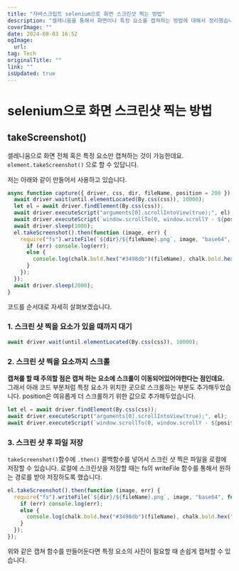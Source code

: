 ```yaml
---
title: "자바스크립트 selenium으로 화면 스크린샷 찍는 방법"
description: "셀레니움을 통해서 화면이나 특정 요소를 캡쳐하는 방법에 대해서 정리했습니다"
coverImage: ""
date: 2024-08-03 16:52
ogImage:
  url:
tag: Tech
originalTitle: ""
link: ""
isUpdated: true
---
```


# selenium으로 화면 스크린샷 찍는 방법

## takeScreenshot()

셀레니움으로 화면 전체 혹은 특정 요소만 캡쳐하는 것이 가능한데요.
`element.takeScreenshot()` 으로 할 수 있답니다.

저는 아래와 같이 만들어서 사용하고 있습니다.

<!-- seedividend - 사각형 -->

<ins class="adsbygoogle"
     style="display:block"
     data-ad-client="ca-pub-4877378276818686"
     data-ad-slot="1898504329"
     data-ad-format="auto"
     data-full-width-responsive="true"></ins>

<script>
     (adsbygoogle = window.adsbygoogle || []).push({});
</script>

```js
async function capture({ driver, css, dir, fileName, position = 200 }) {
  await driver.wait(until.elementLocated(By.css(css)), 10000);
  let el = await driver.findElement(By.css(css));
  await driver.executeScript("arguments[0].scrollIntoView(true);", el);
  await driver.executeScript(`window.scrollTo(0, window.scrollY - ${position})`);
  await driver.sleep(1000);
  el.takeScreenshot().then(function (image, err) {
    require("fs").writeFile(`${dir}/${fileName}.png`, image, "base64", function (err) {
      if (err) console.log(err);
      else {
        console.log(chalk.bold.hex("#3498db")(fileName), chalk.bold.hex("#7f8c8d")("캡쳐 완료"));
      }
    });
  });
  await driver.sleep(2000);
}
```

코드를 순서대로 자세히 살펴보겠습니다.

### 1. 스크린 샷 찍을 요소가 있을 때까지 대기

```js
await driver.wait(until.elementLocated(By.css(css)), 10000);
```

### 2. 스크린 샷 찍을 요소까지 스크롤

**캡쳐를 할 때 주의할 점은 캡쳐 하는 요소에 스크롤이 이동되어있어야한다는 점인데요.**
그래서 아래 코드 부분처럼 특정 요소가 위치한 곳으로 스크롤하는 부분도 추가해두었습니다.
position은 여유롭게 더 스크롤하기 위한 값으로 추가해두었습니다.

<!-- seedividend - 사각형 -->

<ins class="adsbygoogle"
     style="display:block"
     data-ad-client="ca-pub-4877378276818686"
     data-ad-slot="1898504329"
     data-ad-format="auto"
     data-full-width-responsive="true"></ins>

<script>
     (adsbygoogle = window.adsbygoogle || []).push({});
</script>

```js
let el = await driver.findElement(By.css(css));
await driver.executeScript("arguments[0].scrollIntoView(true);", el);
await driver.executeScript(`window.scrollTo(0, window.scrollY - ${position})`);
```

### 3. 스크린 샷 후 파일 저장

`takeScreenshot()`함수에 `.then()` 콜백함수를 넣어서 스크린 샷 찍은 파일을 로컬에 저장할 수 있습니다.
로컬에 스크린샷을 저장할 때는 fs의 writeFile 함수를 통해서 원하는 경로를 받아 저장하도록 했습니다.

```js
el.takeScreenshot().then(function (image, err) {
  require("fs").writeFile(`${dir}/${fileName}.png`, image, "base64", function (err) {
    if (err) console.log(err);
    else {
      console.log(chalk.bold.hex("#3498db")(fileName), chalk.bold.hex("#7f8c8d")("캡쳐 완료"));
    }
  });
});
```

위와 같은 캡쳐 함수를 만들어둔다면 특정 요소의 사진이 필요할 때 손쉽게 캡쳐할 수 있습니다.
